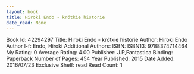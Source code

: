 ```yaml
---
layout: book
title: Hiroki Endo - krótkie historie
date_read: None
---
```


Book Id: 42294297
Title: Hiroki Endo - krótkie historie
Author: Hiroki Endo
Author l-f: Endo, Hiroki
Additional Authors: 
ISBN: 
ISBN13: 9788374714464
My Rating: 0
Average Rating: 4.00
Publisher: J.P,Fantastica
Binding: Paperback
Number of Pages: 454
Year Published: 2015
Date Added: 2016/07/23
Exclusive Shelf: read
Read Count: 1


